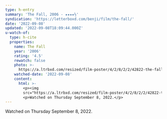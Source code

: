 ```yaml
---
type: h-entry
summary: 'The Fall, 2006 - ★★★★½'
syndication: 'https://letterboxd.com/benji/film/the-fall/'
date: '2022-09-08'
updated: '2022-09-08T18:09:44.000Z'
u-watch-of:
  type: h-cite
  properties:
    name: The Fall
    year: '2006'
    rating: '4.5'
    rewatch: false
    photo: >-
      https://a.ltrbxd.com/resized/film-poster/4/2/8/2/2/42822-the-fall-0-600-0-900-crop.jpg?v=21978da70d
    watched-date: '2022-09-08'
    content:
      html: >-
        <p><img
        src="https://a.ltrbxd.com/resized/film-poster/4/2/8/2/2/42822-the-fall-0-600-0-900-crop.jpg?v=21978da70d"/></p>
        <p>Watched on Thursday September 8, 2022.</p>
---
```

Watched on Thursday September 8, 2022.
